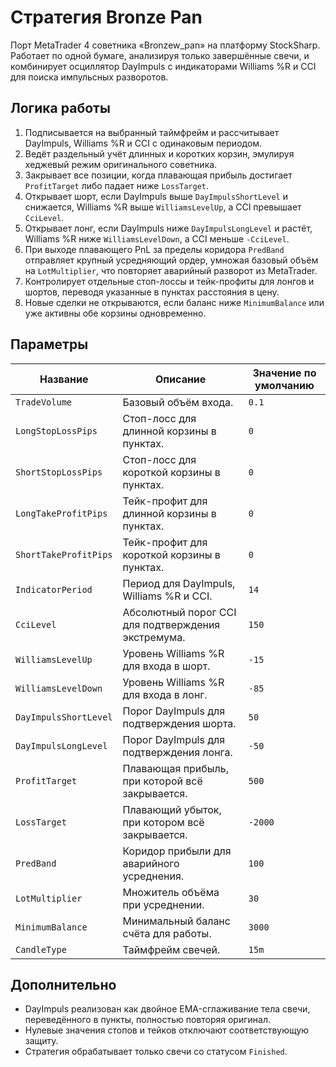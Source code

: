 # Стратегия Bronze Pan

Порт MetaTrader 4 советника «Bronzew_pan» на платформу StockSharp. Работает по одной бумаге, анализируя только завершённые свечи, и комбинирует осциллятор DayImpuls с индикаторами Williams %R и CCI для поиска импульсных разворотов.

## Логика работы

1. Подписывается на выбранный таймфрейм и рассчитывает DayImpuls, Williams %R и CCI с одинаковым периодом.
2. Ведёт раздельный учёт длинных и коротких корзин, эмулируя хеджевый режим оригинального советника.
3. Закрывает все позиции, когда плавающая прибыль достигает `ProfitTarget` либо падает ниже `LossTarget`.
4. Открывает шорт, если DayImpuls выше `DayImpulsShortLevel` и снижается, Williams %R выше `WilliamsLevelUp`, а CCI превышает `CciLevel`.
5. Открывает лонг, если DayImpuls ниже `DayImpulsLongLevel` и растёт, Williams %R ниже `WilliamsLevelDown`, а CCI меньше `-CciLevel`.
6. При выходе плавающего PnL за пределы коридора `PredBand` отправляет крупный усредняющий ордер, умножая базовый объём на `LotMultiplier`, что повторяет аварийный разворот из MetaTrader.
7. Контролирует отдельные стоп-лоссы и тейк-профиты для лонгов и шортов, переводя указанные в пунктах расстояния в цену.
8. Новые сделки не открываются, если баланс ниже `MinimumBalance` или уже активны обе корзины одновременно.

## Параметры

| Название | Описание | Значение по умолчанию |
| --- | --- | --- |
| `TradeVolume` | Базовый объём входа. | `0.1` |
| `LongStopLossPips` | Стоп-лосс для длинной корзины в пунктах. | `0` |
| `ShortStopLossPips` | Стоп-лосс для короткой корзины в пунктах. | `0` |
| `LongTakeProfitPips` | Тейк-профит для длинной корзины в пунктах. | `0` |
| `ShortTakeProfitPips` | Тейк-профит для короткой корзины в пунктах. | `0` |
| `IndicatorPeriod` | Период для DayImpuls, Williams %R и CCI. | `14` |
| `CciLevel` | Абсолютный порог CCI для подтверждения экстремума. | `150` |
| `WilliamsLevelUp` | Уровень Williams %R для входа в шорт. | `-15` |
| `WilliamsLevelDown` | Уровень Williams %R для входа в лонг. | `-85` |
| `DayImpulsShortLevel` | Порог DayImpuls для подтверждения шорта. | `50` |
| `DayImpulsLongLevel` | Порог DayImpuls для подтверждения лонга. | `-50` |
| `ProfitTarget` | Плавающая прибыль, при которой всё закрывается. | `500` |
| `LossTarget` | Плавающий убыток, при котором всё закрывается. | `-2000` |
| `PredBand` | Коридор прибыли для аварийного усреднения. | `100` |
| `LotMultiplier` | Множитель объёма при усреднении. | `30` |
| `MinimumBalance` | Минимальный баланс счёта для работы. | `3000` |
| `CandleType` | Таймфрейм свечей. | `15m` |

## Дополнительно

- DayImpuls реализован как двойное EMA-сглаживание тела свечи, переведённого в пункты, полностью повторяя оригинал.
- Нулевые значения стопов и тейков отключают соответствующую защиту.
- Стратегия обрабатывает только свечи со статусом `Finished`.
